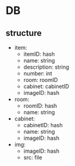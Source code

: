 # DB

## structure 
- item:
    - itemID: hash
    - name: string
    - description: string
    - number: int
    - room: roomID
    - cabinet: cabinetID
    - imageID: hash
- room:
    - roomID: hash
    - name: string
- cabinet:
    - cabinetID: hash
    - name: string
    - imageID: hash
- img:
    - imageID: hash
    - src: file

<!-- history: -->